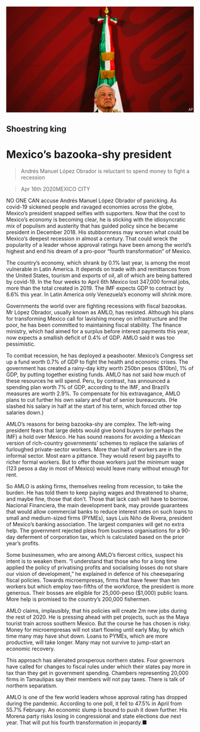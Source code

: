 ![](./images/20200418_AMP001_1.jpg)

## Shoestring king

# Mexico’s bazooka-shy president

> Andrés Manuel López Obrador is reluctant to spend money to fight a recession

> Apr 16th 2020MEXICO CITY

NO ONE CAN accuse Andrés Manuel López Obrador of panicking. As covid-19 sickened people and ravaged economies across the globe, Mexico’s president snapped selfies with supporters. Now that the cost to Mexico’s economy is becoming clear, he is sticking with the idiosyncratic mix of populism and austerity that has guided policy since he became president in December 2018. His stubbornness may worsen what could be Mexico’s deepest recession in almost a century. That could wreck the popularity of a leader whose approval ratings have been among the world’s highest and end his dream of a pro-poor “fourth transformation” of Mexico.

The country’s economy, which shrank by 0.1% last year, is among the most vulnerable in Latin America. It depends on trade with and remittances from the United States, tourism and exports of oil, all of which are being battered by covid-19. In the four weeks to April 6th Mexico lost 347,000 formal jobs, more than the total created in 2019. The IMF expects GDP to contract by 6.6% this year. In Latin America only Venezuela’s economy will shrink more.

Governments the world over are fighting recessions with fiscal bazookas. Mr López Obrador, usually known as AMLO, has resisted. Although his plans for transforming Mexico call for lavishing money on infrastructure and the poor, he has been committed to maintaining fiscal stability. The finance ministry, which had aimed for a surplus before interest payments this year, now expects a smallish deficit of 0.4% of GDP. AMLO said it was too pessimistic.

To combat recession, he has deployed a peashooter. Mexico’s Congress set up a fund worth 0.7% of GDP to fight the health and economic crises. The government has created a rainy-day kitty worth 250bn pesos ($10bn), 1% of GDP, by putting together existing funds. AMLO has not said how much of these resources he will spend. Peru, by contrast, has announced a spending plan worth 7% of GDP, according to the IMF, and Brazil’s measures are worth 2.9%. To compensate for his extravagance, AMLO plans to cut further his own salary and that of senior bureaucrats. (He slashed his salary in half at the start of his term, which forced other top salaries down.)

AMLO’s reasons for being bazooka-shy are complex. The left-wing president fears that large debts would give bond buyers (or perhaps the IMF) a hold over Mexico. He has sound reasons for avoiding a Mexican version of rich-country governments’ schemes to replace the salaries of furloughed private-sector workers. More than half of workers are in the informal sector. Most earn a pittance. They would resent big payoffs to richer formal workers. But to offer those workers just the minimum wage (123 pesos a day in most of Mexico) would leave many without enough for rent.

So AMLO is asking firms, themselves reeling from recession, to take the burden. He has told them to keep paying wages and threatened to shame, and maybe fine, those that don’t. Those that lack cash will have to borrow. Nacional Financiera, the main development bank, may provide guarantees that would allow commercial banks to reduce interest rates on such loans to small and medium-sized firms (PYMEs), says Luis Niño de Rivera, president of Mexico’s banking association. The largest companies will get no extra help. The government rejected pleas from business organisations for a 90-day deferment of corporation tax, which is calculated based on the prior year’s profits.

Some businessmen, who are among AMLO’s fiercest critics, suspect his intent is to weaken them. “I understand that those who for a long time applied the policy of privatising profits and socialising losses do not share our vision of development,” he explained in defence of his cheeseparing fiscal policies. Towards microempresas, firms that have fewer than ten workers but which employ two-fifths of the workforce, the president is more generous. Their bosses are eligible for 25,000-peso ($1,000) public loans. More help is promised to the country’s 200,000 fishermen.

AMLO claims, implausibly, that his policies will create 2m new jobs during the rest of 2020. He is pressing ahead with pet projects, such as the Maya tourist train across southern Mexico. But the course he has chosen is risky. Money for microempresas will not start flowing until early May, by which time many may have shut down. Loans to PYMEs, which are more productive, will take longer. Many may not survive to jump-start an economic recovery.

This approach has alienated prosperous northern states. Four governors have called for changes to fiscal rules under which their states pay more in tax than they get in government spending. Chambers representing 20,000 firms in Tamaulipas say their members will not pay taxes. There is talk of northern separatism.

AMLO is one of the few world leaders whose approval rating has dropped during the pandemic. According to one poll, it fell to 47.5% in April from 55.7% February. An economic slump is bound to push it down further. His Morena party risks losing in congressional and state elections due next year. That will put his fourth transformation in jeopardy.■